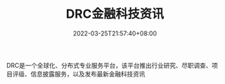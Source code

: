 ﻿---
weight: 
title: "DRC金融科技资讯"
description: "DRC是一个全球化、分布式专业服务平台，该平台推出行业研究、尽职调查、项目评级、信息披露服务，以及发布最新金融科技资讯"
date: 2022-03-25T21:57:40+08:00
lastmod: 2022-03-25T16:45:40+08:00
draft: false
authors: ["Metabd"]
featuredImage: "drcjinrongkejizixun.jpg"
link: ""
tags: ["微信公众号","DRC金融科技资讯"]
categories: ["navigation"]
navigation: ["微信公众号"]
lightgallery: true
toc: true
pinned: false
recommend: false
recommend1: false
---
DRC是一个全球化、分布式专业服务平台，该平台推出行业研究、尽职调查、项目评级、信息披露服务，以及发布最新金融科技资讯
